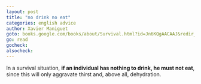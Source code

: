 ```yaml
---
layout: post
title: "no drink no eat"
categories: english advice
author: Xavier Maniguet
goto: books.google.com/books/about/Survival.html?id=Jn6KQgAACAAJ&redir_esc=y?ref=speak.junglestar.org
go: read
gocheck:
alsocheck:
---
```

In a survival situation, **if an individual has nothing to drink, he must not eat**, since this will only aggravate thirst and, above all, dehydration.

